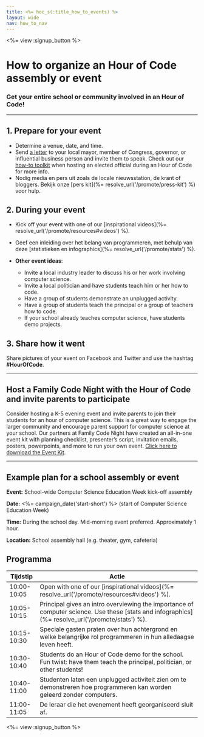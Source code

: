 ```yaml
---
title: <%= hoc_s(:title_how_to_events) %>
layout: wide
nav: how_to_nav
---
```

<%= view :signup_button %>

# How to organize an Hour of Code assembly or event

### Get your entire school or community involved in an Hour of Code!

* * *

## 1. Prepare for your event

- Determine a venue, date, and time.
- Send [a letter](https://hourofcode.com/promote/resources#sample-emails) to your local mayor, member of Congress, governor, or influential business person and invite them to speak. Check out our [how-to toolkit](%=localized_file('/files/elected-official.pdf')%) when hosting an elected official during an Hour of Code for more info.
- Nodig media en pers uit zoals de locale nieuwsstation, de krant of bloggers. Bekijk onze [pers kit](%= resolve_url('/promote/press-kit') %) voor hulp.

## 2. During your event

- Kick off your event with one of our [inspirational videos](%= resolve_url('/promote/resources#videos') %).
- Geef een inleiding over het belang van programmeren, met behulp van deze [statistieken en infographics](%= resolve_url('/promote/stats') %).   
      
    
- **Other event ideas**: 
    - Invite a local industry leader to discuss his or her work involving computer science.
    - Invite a local politician and have students teach him or her how to code.
    - Have a group of students demonstrate an unplugged activity.
    - Have a group of students teach the principal or a group of teachers how to code.
    - If your school already teaches computer science, have students demo projects.

## 3. Share how it went

Share pictures of your event on Facebook and Twitter and use the hashtag **#HourOfCode**.

* * *

## Host a Family Code Night with the Hour of Code and invite parents to participate

Consider hosting a K-5 evening event and invite parents to join their students for an hour of computer science. This is a great way to engage the larger community and encourage parent support for computer science at your school. Our partners at Family Code Night have created an all-in-one event kit with planning checklist, presenter’s script, invitation emails, posters, powerpoints, and more to run your own event. [Click here to download the Event Kit](http://www.familycodenight.org/DownloadCodeDotOrg.html).

* * *

## Example plan for a school assembly or event

**Event:** School-wide Computer Science Education Week kick-off assembly

**Date:** <%= campaign_date('start-short') %> (start of Computer Science Education Week)

**Time:** During the school day. Mid-morning event preferred. Approximately 1 hour.

**Location:** School assembly hall (e.g. theater, gym, cafeteria)

## Programma

| Tijdstip    | Actie                                                                                                                                            |
| ----------- | ------------------------------------------------------------------------------------------------------------------------------------------------ |
| 10:00-10:05 | Open with one of our [inspirational videos](%= resolve_url('/promote/resources#videos') %).                                                      |
| 10:05-10:15 | Principal gives an intro overviewing the importance of computer science. Use these [stats and infographics](%= resolve_url('/promote/stats') %). |
| 10:15-10:30 | Speciale gasten praten over hun achtergrond en welke belangrijke rol programmeren in hun alledaagse leven heeft.                                 |
| 10:30-10:40 | Students do an Hour of Code demo for the school. Fun twist: have them teach the principal, politician, or other students!                        |
| 10:40-11:00 | Studenten laten een unplugged activiteit zien om te demonstreren hoe programmeren kan worden geleerd zonder computers.                           |
| 11:00-11:05 | De leraar die het evenement heeft georganiseerd sluit af.                                                                                        |

<%= view :signup_button %>
